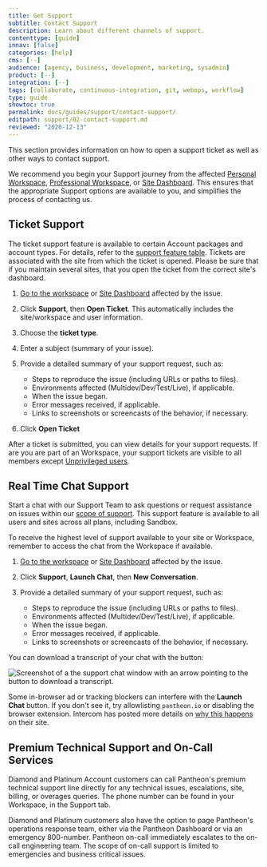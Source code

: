 ```yaml
---
title: Get Support
subtitle: Contact Support
description: Learn about different channels of support.
contenttype: [guide]
innav: [false]
categories: [help]
cms: [--]
audience: [agency, business, development, marketing, sysadmin]
product: [--]
integration: [--]
tags: [collaborate, continuous-integration, git, webops, workflow]
type: guide
showtoc: true
permalink: docs/guides/support/contact-support/
editpath: support/02-contact-support.md
reviewed: "2020-12-13"
---
```


This section provides information on how to open a support ticket as well as other ways to contact support.

<Alert title="Note" type="info" >

We recommend you begin your Support journey from the affected [Personal Workspace](/guides/account-mgmt/workspace-sites-teams/workspaces#switch-between-workspaces), [Professional Workspace](/guides/account-mgmt/workspace-sites-teams/workspaces#switch-between-workspaces), or [Site Dashboard](/guides/account-mgmt/workspace-sites-teams/sites#site-dashboard). This ensures that the appropriate Support options are available to you, and simplifies the process of contacting us.

</Alert>

## Ticket Support

The ticket support feature is available to certain Account packages and account types. For details, refer to the [support feature table](/guides/support/#support-features-and-response-times). Tickets are associated with the site from which the ticket is opened. Please be sure that if you maintain several sites, that you open the ticket from the correct site's dashboard.

1. [Go to the workspace](/guides/account-mgmt/workspace-sites-teams/workspaces#switch-between-workspaces) or [Site Dashboard](/guides/account-mgmt/workspace-sites-teams/sites#site-dashboard) affected by the issue.

1. Click **Support**, then **Open Ticket**. This automatically includes the site/workspace and user information.

1. Choose the **ticket type**.

1. Enter a subject (summary of your issue).

1. Provide a detailed summary of your support request, such as:
   - Steps to reproduce the issue (including URLs or paths to files).
   - Environments affected (Multidev/Dev/Test/Live), if applicable.
   - When the issue began.
   - Error messages received, if applicable.
   - Links to screenshots or screencasts of the behavior, if necessary.

1. Click **Open Ticket**

After a ticket is submitted, you can view details for your support requests. If are you are part of an Workspace, your support tickets are visible to all members except [Unprivileged users](/guides/account-mgmt/workspace-sites-teams/teams#organizations-roles-and-permissions).

## Real Time Chat Support

Start a chat with our Support Team to ask questions or request assistance on issues within our [scope of support](#scope-of-support). This support feature is available to all users and sites across all plans, including Sandbox.

To receive the highest level of support available to your site or Workspace, remember to access the chat from the Workspace if available.

1. [Go to the workspace](/guides/account-mgmt/workspace-sites-teams/workspaces#switch-between-workspaces) or [Site Dashboard](/guides/account-mgmt/workspace-sites-teams/sites#site-dashboard) affected by the issue.

1. Click **Support**, **Launch Chat**, then **New Conversation**.

1. Provide a detailed summary of your support request, such as:
   - Steps to reproduce the issue (including URLs or paths to files).
   - Environments affected (Multidev/Dev/Test/Live), if applicable.
   - When the issue began.
   - Error messages received, if applicable.
   - Links to screenshots or screencasts of the behavior, if necessary.

You can download a transcript of your chat with the <Icon icon="snowflake"/> button:

![Screenshot of a the support chat window with an arrow pointing to the button to download a transcript.](../../../images/chat-log-download.png)

<Alert title="Note" type="info">

Some in-browser ad or tracking blockers can interfere with the **Launch Chat** button. If you don't see it, try allowlisting `pantheon.io` or disabling the browser extension. Intercom has posted more details on [why this happens](https://www.intercom.com/help/en/articles/1200-why-am-i-missing-users-that-are-showing-up-on-my-own-system) on their site.

</Alert>

## Premium Technical Support and On-Call Services

Diamond and Platinum Account customers can call Pantheon's premium technical support line directly for any technical issues, escalations, site, billing, or overages queries. The phone number can be found in your Workspace, in the Support tab.

Diamond and Platinum customers also have the option to page Pantheon's operations response team, either via the Pantheon Dashboard or via an emergency 800-number. Pantheon on-call immediately escalates to the on-call engineering team. The scope of on-call support is limited to emergencies and business critical issues.
